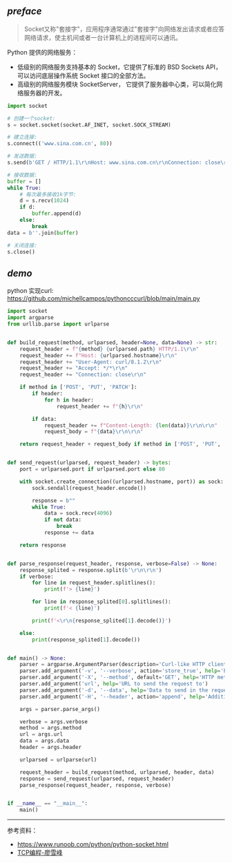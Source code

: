 

## _preface_

>Socket又称"套接字"，应用程序通常通过"套接字"向网络发出请求或者应答网络请求，使主机间或者一台计算机上的进程间可以通讯。


Python 提供的网络服务：
- 低级别的网络服务支持基本的 Socket，它提供了标准的 BSD Sockets API，可以访问底层操作系统 Socket 接口的全部方法。
- 高级别的网络服务模块 SocketServer， 它提供了服务器中心类，可以简化网络服务器的开发。


```python
import socket

# 创建一个socket:
s = socket.socket(socket.AF_INET, socket.SOCK_STREAM)

# 建立连接:
s.connect(('www.sina.com.cn', 80))

# 发送数据:
s.send(b'GET / HTTP/1.1\r\nHost: www.sina.com.cn\r\nConnection: close\r\n\r\n')

# 接收数据:
buffer = []
while True:
    # 每次最多接收1k字节:
    d = s.recv(1024)
    if d:
        buffer.append(d)
    else:
        break
data = b''.join(buffer)

# 关闭连接:
s.close()
```


## _demo_

python 实现curl: https://github.com/michellcampos/pythoncccurl/blob/main/main.py

```python
import socket
import argparse
from urllib.parse import urlparse


def build_request(method, urlparsed, header=None, data=None) -> str:
    request_header = f"{method} {urlparsed.path} HTTP/1.1\r\n"
    request_header += f"Host: {urlparsed.hostname}\r\n"
    request_header += "User-Agent: curl/8.1.2\r\n"
    request_header += "Accept: */*\r\n"
    request_header += "Connection: close\r\n"

    if method in ['POST', 'PUT', 'PATCH']:
        if header:
            for h in header:
                request_header += f"{h}\r\n"

        if data:
            request_header += f"Content-Length: {len(data)}\r\n\r\n"
            request_body = f"{data}\r\n\r\n"

    return request_header + request_body if method in ['POST', 'PUT', 'PATCH'] else request_header + "\r\n"


def send_request(urlparsed, request_header) -> bytes:
    port = urlparsed.port if urlparsed.port else 80

    with socket.create_connection((urlparsed.hostname, port)) as sock:
        sock.sendall(request_header.encode())

        response = b""
        while True:
            data = sock.recv(4096)
            if not data:
                break
            response += data

    return response


def parse_response(request_header, response, verbose=False) -> None:
    response_splited = response.split(b'\r\n\r\n')
    if verbose:
        for line in request_header.splitlines():
            print(f'> {line}')

        for line in response_splited[0].splitlines():
            print(f'< {line}')

        print(f'<\r\n{response_splited[1].decode()}')

    else:
        print(response_splited[1].decode())


def main() -> None:
    parser = argparse.ArgumentParser(description='Curl-like HTTP client')
    parser.add_argument('-v', '--verbose', action='store_true', help='Enable verbose output')
    parser.add_argument('-X', '--method', default='GET', help='HTTP method')
    parser.add_argument('url', help='URL to send the request to')
    parser.add_argument('-d', '--data', help='Data to send in the request body')
    parser.add_argument('-H', '--header', action='append', help='Additional headers')

    args = parser.parse_args()

    verbose = args.verbose
    method = args.method
    url = args.url
    data = args.data
    header = args.header

    urlparsed = urlparse(url)

    request_header = build_request(method, urlparsed, header, data)
    response = send_request(urlparsed, request_header)
    parse_response(request_header, response, verbose)


if __name__ == "__main__":
    main()
```


------------------

参考资料：
- https://www.runoob.com/python/python-socket.html
- [TCP编程-廖雪峰](https://www.liaoxuefeng.com/wiki/1016959663602400/1017788916649408)